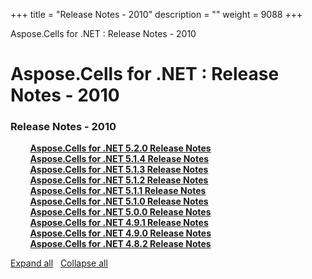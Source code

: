 +++
title = "Release Notes - 2010" 
description = "" 
weight = 9088 
+++

Aspose.Cells for .NET : Release Notes - 2010  

# Aspose.Cells for .NET : Release Notes - 2010


### Release Notes - 2010

&nbsp;&nbsp;&nbsp;&nbsp;&nbsp;&nbsp;&nbsp;&nbsp;[**Aspose.Cells for .NET 5.2.0 Release Notes**](https://docs2.aspose.com/cells/net/releasenotes/releasenotes-2010/aspose.cells+for+.net+5.2.0+release+notes)    
&nbsp;&nbsp;&nbsp;&nbsp;&nbsp;&nbsp;&nbsp;&nbsp;[**Aspose.Cells for .NET 5.1.4 Release Notes**](https://docs2.aspose.com/cells/net/releasenotes/releasenotes-2010/aspose.cells+for+.net+5.1.4+release+notes)    
&nbsp;&nbsp;&nbsp;&nbsp;&nbsp;&nbsp;&nbsp;&nbsp;[**Aspose.Cells for .NET 5.1.3 Release Notes**](https://docs2.aspose.com/cells/net/releasenotes/releasenotes-2010/aspose.cells+for+.net+5.1.3+release+notes)    
&nbsp;&nbsp;&nbsp;&nbsp;&nbsp;&nbsp;&nbsp;&nbsp;[**Aspose.Cells for .NET 5.1.2 Release Notes**](https://docs2.aspose.com/cells/net/releasenotes/releasenotes-2010/aspose.cells+for+.net+5.1.2+release+notes)    
&nbsp;&nbsp;&nbsp;&nbsp;&nbsp;&nbsp;&nbsp;&nbsp;[**Aspose.Cells for .NET 5.1.1 Release Notes**](https://docs2.aspose.com/cells/net/releasenotes/releasenotes-2010/aspose.cells+for+.net+5.1.1+release+notes)    
&nbsp;&nbsp;&nbsp;&nbsp;&nbsp;&nbsp;&nbsp;&nbsp;[**Aspose.Cells for .NET 5.1.0 Release Notes**](https://docs2.aspose.com/cells/net/releasenotes/releasenotes-2010/aspose.cells+for+.net+5.1.0+release+notes)    
&nbsp;&nbsp;&nbsp;&nbsp;&nbsp;&nbsp;&nbsp;&nbsp;[**Aspose.Cells for .NET 5.0.0 Release Notes**](https://docs2.aspose.com/cells/net/releasenotes/releasenotes-2010/aspose.cells+for+.net+5.0.0+release+notes)    
&nbsp;&nbsp;&nbsp;&nbsp;&nbsp;&nbsp;&nbsp;&nbsp;[**Aspose.Cells for .NET 4.9.1 Release Notes**](https://docs2.aspose.com/cells/net/releasenotes/releasenotes-2010/aspose.cells+for+.net+4.9.1+release+notes)    
&nbsp;&nbsp;&nbsp;&nbsp;&nbsp;&nbsp;&nbsp;&nbsp;[**Aspose.Cells for .NET 4.9.0 Release Notes**](https://docs2.aspose.com/cells/net/releasenotes/releasenotes-2010/aspose.cells+for+.net+4.9.0+release+notes)    
&nbsp;&nbsp;&nbsp;&nbsp;&nbsp;&nbsp;&nbsp;&nbsp;[**Aspose.Cells for .NET 4.8.2 Release Notes**](https://docs2.aspose.com/cells/net/releasenotes/releasenotes-2010/aspose.cells+for+.net+4.8.2+release+notes)    

[Expand all](#)   [Collapse all](#)

           

